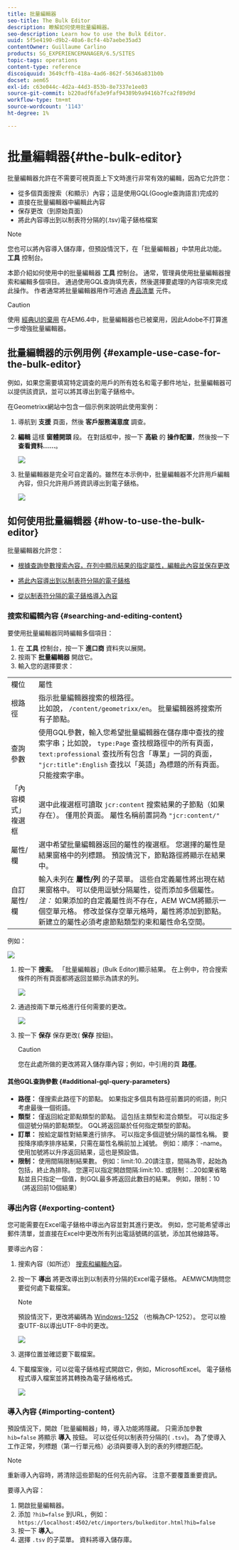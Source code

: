 ```yaml
---
title: 批量編輯器
seo-title: The Bulk Editor
description: 瞭解如何使用批量編輯器。
seo-description: Learn how to use the Bulk Editor.
uuid: 5f5e4190-d9b2-40a6-8cf4-4b7aebe35ad3
contentOwner: Guillaume Carlino
products: SG_EXPERIENCEMANAGER/6.5/SITES
topic-tags: operations
content-type: reference
discoiquuid: 3649cffb-418a-4ad6-862f-56346a831b0b
docset: aem65
exl-id: c63e044c-4d2a-44d3-853b-8e7337e1ee03
source-git-commit: b220adf6fa3e9faf94389b9a9416b7fca2f89d9d
workflow-type: tm+mt
source-wordcount: '1143'
ht-degree: 1%

---
```


# 批量編輯器{#the-bulk-editor}

批量編輯器允許在不需要可視頁面上下文時進行非常有效的編輯，因為它允許您：

* 從多個頁面搜索（和顯示）內容；這是使用GQL(Google查詢語言)完成的
* 直接在批量編輯器中編輯此內容
* 保存更改（到原始頁面）
* 將此內容導出到以制表符分隔的(.tsv)電子錶格檔案

>[!NOTE]
>
>您也可以將內容導入儲存庫，但預設情況下，在「批量編輯器」中禁用此功能。 **工具** 控制台。

本節介紹如何使用中的批量編輯器 **工具** 控制台。 通常，管理員使用批量編輯器搜索和編輯多個項目。 通過使用GQL查詢填充表，然後選擇要處理的內容項來完成此操作。 作者通常將批量編輯器用作可通過 [產品清單](/help/sites-authoring/default-components.md#productlist) 元件。

>[!CAUTION]
>
>使用 [經典UI的棄用](/help/release-notes/deprecated-removed-features.md) 在AEM6.4中，批量編輯器也已被棄用，因此Adobe不打算進一步增強批量編輯器。

## 批量編輯器的示例用例 {#example-use-case-for-the-bulk-editor}

例如，如果您需要填寫特定調查的用戶的所有姓名和電子郵件地址，批量編輯器可以提供該資訊，並可以將其導出到電子錶格中。

在Geometrixx網站中包含一個示例來說明此使用案例：

1. 導航到 **支援** 頁面，然後 **客戶服務滿意度** 調查。
1. **編輯** 這樣 **窗體開頭** 段。 在對話框中，按一下 **高級** 的 **操作配置**，然後按一下 **查看資料……**。

   ![](assets/custsatsurvey.png)

1. 批量編輯器是完全可自定義的。雖然在本示例中，批量編輯器不允許用戶編輯內容，但只允許用戶將資訊導出到電子錶格。

   ![](assets/bulkeditor.png)

## 如何使用批量編輯器 {#how-to-use-the-bulk-editor}

批量編輯器允許您：

* [根據查詢參數搜索內容，在列中顯示結果的指定屬性，編輯此內容並保存更改](#searching-and-editing-content)
* [將此內容導出到以制表符分隔的電子錶格](#exporting-content)

* [從以制表符分隔的電子錶格導入內容](#importing-content)

### 搜索和編輯內容 {#searching-and-editing-content}

要使用批量編輯器同時編輯多個項目：

1. 在 **工具** 控制台，按一下 **進口商** 資料夾以展開。
1. 按兩下 **批量編輯器** 開啟它。
1. 輸入您的選擇要求：

<table>
 <tbody>
  <tr>
   <td>欄位</td>
   <td>屬性</td>
  </tr>
  <tr>
   <td>根路徑</td>
   <td>指示批量編輯器搜索的根路徑。<br /> 比如說， <code>/content/geometrixx/en</code>。 批量編輯器將搜索所有子節點。</td>
  </tr>
  <tr>
   <td>查詢參數</td>
   <td>使用GQL參數，輸入您希望批量編輯器在儲存庫中查找的搜索字串；比如說， <code>type:Page</code> 查找根路徑中的所有頁面， <code>text:professional</code> 查找所有包含「專業」一詞的頁面， <code>"jcr:title":English</code> 查找以「英語」為標題的所有頁面。 只能搜索字串。</td>
  </tr>
  <tr>
   <td>「內容模式」複選框</td>
   <td>選中此複選框可讀取 <code>jcr:content</code> 搜索結果的子節點（如果存在）。 僅用於頁面。 屬性名稱前置詞為 <code>"jcr:content/"</code></td>
  </tr>
  <tr>
   <td>屬性/欄</td>
   <td>選中希望批量編輯器返回的屬性的複選框。 您選擇的屬性是結果窗格中的列標題。 預設情況下，節點路徑將顯示在結果中。</td>
  </tr>
  <tr>
   <td>自訂屬性/欄</td>
   <td>輸入未列在 <strong>屬性/列</strong> 的子菜單。 這些自定義屬性將出現在結果窗格中。 可以使用逗號分隔屬性，從而添加多個屬性。 <i>注：</i> 如果添加的自定義屬性尚不存在，AEM WCM將顯示一個空單元格。 修改並保存空單元格時，屬性將添加到節點。 新建立的屬性必須考慮節點類型約束和屬性命名空間。</td>
  </tr>
 </tbody>
</table>

例如：

![](assets/searchfilter.png)

1. 按一下 **搜索**。 「批量編輯器」(Bulk Editor)顯示結果。
在上例中，符合搜索條件的所有頁面都將返回並顯示為請求的列。

   ![](assets/chlimage_1-39.png)

1. 通過按兩下單元格進行任何需要的更改。

   ![](assets/srchresultedit.png)

1. 按一下 **保存** 保存更改( **保存** 按鈕)。

   >[!CAUTION]
   >
   >您在此處所做的更改將寫入儲存庫內容；例如，中引用的頁 **路徑**。

#### 其他GQL查詢參數 {#additional-gql-query-parameters}

* **路徑：** 僅搜索此路徑下的節點。 如果指定多個具有路徑前置詞的術語，則只考慮最後一個術語。
* **類型：** 僅返回給定節點類型的節點。 這包括主類型和混合類型。 可以指定多個逗號分隔的節點類型。 GQL將返回屬於任何指定類型的節點。
* **訂單：** 按給定屬性對結果進行排序。 可以指定多個逗號分隔的屬性名稱。 要按降序順序排序結果，只需在屬性名稱前加上減號。 例如：順序：-name。 使用加號將以升序返回結果，這也是預設值。
* **限制：** 使用間隔限制結果數。 例如：limit:10..20請注意，間隔為零，起始為包括，終止為排除。 您還可以指定開啟間隔:limit:10.. 或限制：..20如果省略點並且只指定一個值，則GQL最多將返回此數目的結果。 例如，限制：10（將返回前10個結果）

### 導出內容 {#exporting-content}

您可能需要在Excel電子錶格中導出內容並對其進行更改。 例如，您可能希望導出郵件清單，並直接在Excel中更改所有列出電話號碼的區號，添加其他線路等。

要導出內容：

1. 搜索內容（如所述） [搜索和編輯內容](#searching-and-editing-content)。
1. 按一下 **導出** 將更改導出到以制表符分隔的Excel電子錶格。 AEMWCM詢問您要從何處下載檔案。

   >[!NOTE]
   >
   >預設情況下，更改將編碼為 [Windows-1252](https://en.wikipedia.org/wiki/Windows-1252) （也稱為CP-1252）。 您可以檢查UTF-8以導出UTF-8中的更改。

   ![](assets/srchrsesultexport.png)

1. 選擇位置並確認要下載檔案。
1. 下載檔案後，可以從電子錶格程式開啟它，例如，MicrosoftExcel。 電子錶格程式導入檔案並將其轉換為電子錶格格式。

   ![](assets/exportinexcel.png)

### 導入內容 {#importing-content}

預設情況下，開啟「批量編輯器」時，導入功能將隱藏。 只需添加參數 `hib=false` 將顯示 **導入** 按鈕。 可以從任何以制表符分隔的( `.tsv`)。 為了使導入工作正常，列標題（第一行單元格）必須與要導入到的表的列標題匹配。

>[!NOTE]
>
>重新導入內容時，將清除這些節點的任何先前內容。 注意不要覆蓋重要資訊。

要導入內容：

1. 開啟批量編輯器。
1. 添加 `?hib=false` 到URL，例如：
   `https://localhost:4502/etc/importers/bulkeditor.html?hib=false`
1. 按一下 **導入**。
1. 選擇 `.tsv` 的子菜單。 資料將導入儲存庫。
